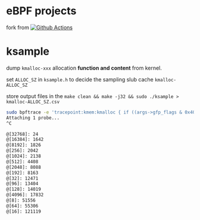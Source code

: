 # eBPF projects

fork from [![Github Actions](https://github.com/libbpf/libbpf-bootstrap/actions/workflows/build.yml/badge.svg)](https://github.com/libbpf/libbpf-bootstrap/actions/workflows/build.yml)



# ksample

 dump `kmalloc-xxx` allocation **function and content** from kernel.

 set `ALLOC_SZ` in `ksample.h` to decide the sampling slub cache `kmalloc-ALLOC_SZ`

 store output files in the `make clean && make -j32 && sudo ./ksample > kmalloc-ALLOC_SZ.csv`

```sh
sudo bpftrace -e 'tracepoint:kmem:kmalloc { if ((args->gfp_flags & 0x400011) == 0){ @[args->bytes_alloc]=count(); }}'
Attaching 1 probe...
^C

@[32768]: 24
@[16384]: 1642
@[8192]: 1826
@[256]: 2042
@[1024]: 2138
@[512]: 4408
@[2048]: 8088
@[192]: 8163
@[32]: 12471
@[96]: 13404
@[128]: 14019
@[4096]: 17832
@[8]: 51556
@[64]: 55306
@[16]: 121119
```